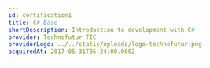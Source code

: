 ```yaml
---
id: certification1
title: C# Base
shortDescription: Introduction to development with C#
provider: Technofutur TIC
providerLogo: ../../static/uploads/logo-technofutur.png
acquiredAt: 2017-05-31T05:24:00.000Z
---
```

